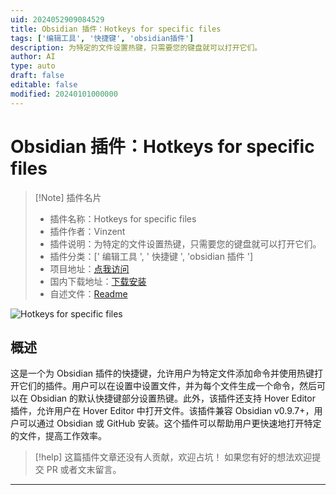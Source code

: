 ```yaml
---
uid: 2024052909084529
title: Obsidian 插件：Hotkeys for specific files
tags: ['编辑工具', '快捷键', 'obsidian插件']
description: 为特定的文件设置热键，只需要您的键盘就可以打开它们。
author: AI
type: auto
draft: false
editable: false
modified: 20240101000000
---
```


# Obsidian 插件：Hotkeys for specific files

> [!Note] 插件名片
> - 插件名称：Hotkeys for specific files
> - 插件作者：Vinzent
> - 插件说明：为特定的文件设置热键，只需要您的键盘就可以打开它们。
> - 插件分类：[' 编辑工具 ', ' 快捷键 ', 'obsidian 插件 ']
> - 项目地址：[点我访问](https://github.com/Vinzent03/obsidian-hotkeys-for-specific-files)
> - 国内下载地址：[下载安装](https://pkmer.cn/products/plugin/pluginMarket/?obsidian-hotkeys-for-specific-files)
> - 自述文件：[Readme](https://ghproxy.net/https://raw.githubusercontent.com/Vinzent03/obsidian-hotkeys-for-specific-files/master/README.md)

![Hotkeys for specific files](https://cdn.pkmer.cn/covers/obsidian-hotkeys-for-specific-files.png!pkmer)

## 概述

这是一个为 Obsidian 插件的快捷键，允许用户为特定文件添加命令并使用热键打开它们的插件。用户可以在设置中设置文件，并为每个文件生成一个命令，然后可以在 Obsidian 的默认快捷键部分设置热键。此外，该插件还支持 Hover Editor 插件，允许用户在 Hover Editor 中打开文件。该插件兼容 Obsidian v0.9.7+，用户可以通过 Obsidian 或 GitHub 安装。这个插件可以帮助用户更快速地打开特定的文件，提高工作效率。

> [!help]
> 这篇插件文章还没有人贡献，欢迎占坑！
> 如果您有好的想法欢迎提交 PR 或者文末留言。

---



